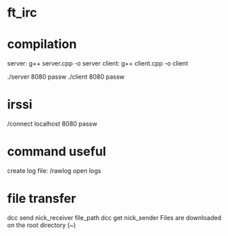 # ft_irc

# compilation
server: g++ server.cpp -o server
client: g++ client.cpp -o client

./server 8080 passw
./client 8080 passw

# irssi
/connect localhost 8080 passw

# command useful
create log file: /rawlog open logs

# file transfer
dcc send nick_receiver file_path
dcc get nick_sender
Files are downloaded on the root directory (~)